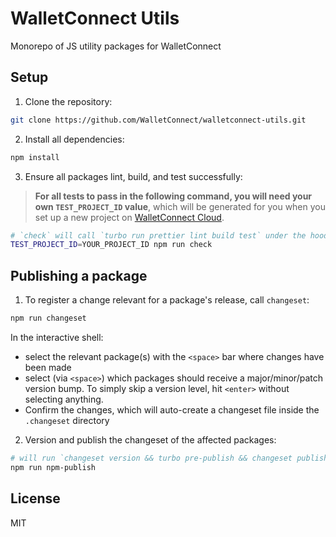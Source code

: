 # WalletConnect Utils

Monorepo of JS utility packages for WalletConnect

## Setup

1. Clone the repository:

```bash
git clone https://github.com/WalletConnect/walletconnect-utils.git
```

2. Install all dependencies:

```bash
npm install
```

3. Ensure all packages lint, build, and test successfully:

> **For all tests to pass in the following command, you will need your own `TEST_PROJECT_ID` value**,
> which will be generated for you when you set up a new project on [WalletConnect Cloud](https://cloud.walletconnect.com).

```bash
# `check` will call `turbo run prettier lint build test` under the hood.
TEST_PROJECT_ID=YOUR_PROJECT_ID npm run check
```

## Publishing a package

1. To register a change relevant for a package's release, call `changeset`:

```bash
npm run changeset
```

In the interactive shell:

- select the relevant package(s) with the `<space>` bar where changes have been made
- select (via `<space>`) which packages should receive a major/minor/patch version bump. To simply skip a version level, hit `<enter>` without selecting anything.
- Confirm the changes, which will auto-create a changeset file inside the `.changeset` directory

2. Version and publish the changeset of the affected packages:

```bash
# will run `changeset version && turbo pre-publish && changeset publish` under the hood.
npm run npm-publish
```

## License

MIT
